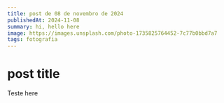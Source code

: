 ```yaml
---
title: post de 08 de novembro de 2024
publishedAt: 2024-11-08
summary: hi, hello here
image: https://images.unsplash.com/photo-1735825764452-7c77b0bbd7a7
tags: fotografia
---
```


# post title

Teste here